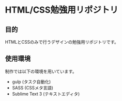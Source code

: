# HTML/CSS勉強用リポジトリ

## 目的

HTMLとCSSのみで行うデザインの勉強用リポジトリです。

## 使用環境

制作では以下の環境を用いています。

* gulp (タスク自動化)
* SASS (CSSメタ言語)
* Sublime Text 3 (テキストエディタ)
